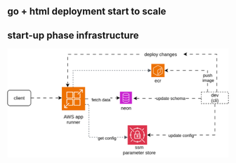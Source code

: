 ## go + html deployment start to scale

## start-up phase infrastructure
<img src="docs/cloud-infra-start-up.svg" alt="apprunner-aws-architecture"/>